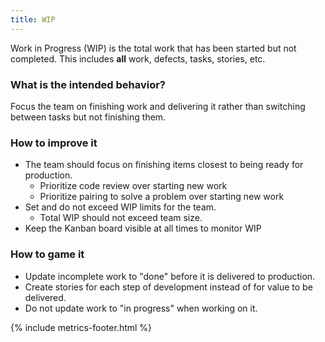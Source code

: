 ```yaml
---
title: WIP
---
```



Work in Progress (WIP) is the total work that has been started but not
completed. This includes **all** work, defects, tasks, stories, etc.

### What is the intended behavior?

Focus the team on finishing work and delivering it rather than switching between tasks but not finishing them.

### How to improve it

- The team should focus on finishing items closest to being ready for
  production.
  - Prioritize code review over starting new work
  - Prioritize pairing to solve a problem over starting new work
- Set and do not exceed WIP limits for the team.
  - Total WIP should not exceed team size.
- Keep the Kanban board visible at all times to monitor WIP

### How to game it

- Update incomplete work to "done" before it is delivered to production.
- Create stories for each step of development instead of for value to be delivered.
- Do not update work to "in progress" when working on it.

{% include metrics-footer.html %}
